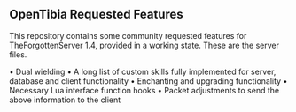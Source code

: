 ## OpenTibia Requested Features
This repository contains some community requested features for TheForgottenServer 1.4, provided in a working state. These are the server files.

• Dual wielding
• A long list of custom skills fully implemented for server, database and client functionality
• Enchanting and upgrading functionality
• Necessary Lua interface function hooks
• Packet adjustments to send the above information to the client
